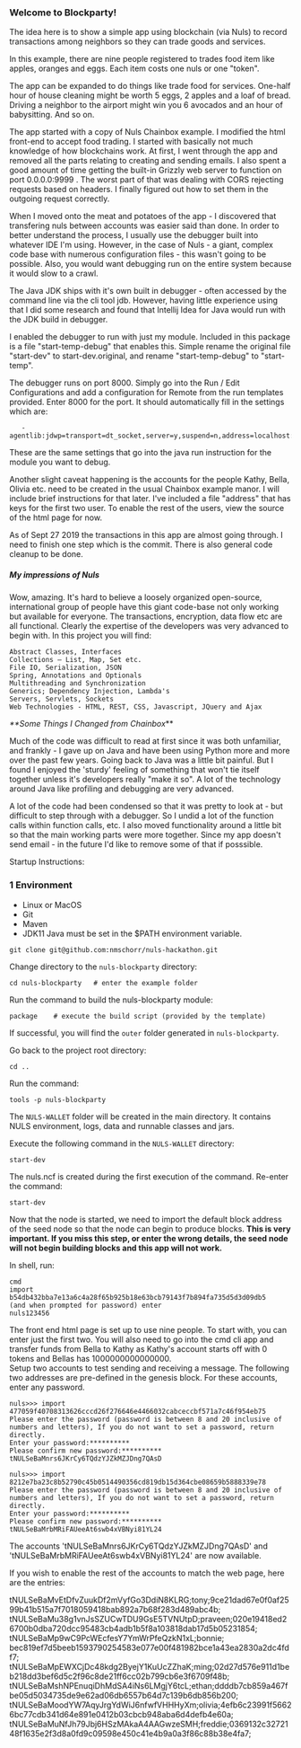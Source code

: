 ### Welcome to Blockparty!

The idea here is to show a simple app using blockchain (via Nuls) to record transactions among neighbors so they can trade goods and services.

In this example, there are nine people registered to trades food item like apples, oranges and eggs. Each item costs one nuls or one "token". 

The app can be expanded to do things like trade food for services. One-half hour of house cleaning might be worth 5 eggs, 2 apples and a loaf of bread.
Driving a neighbor to the airport might win you 6 avocados and an hour of babysitting.  And so on.

The app started with a copy of Nuls Chainbox example. I modified the html front-end to accept food trading. I started with basically not much knowledge of how blockchains work. At first, I went through the app and removed all the parts relating to creating and sending emails. I also spent a good amount of time getting the built-in Grizzly web server to function on port 0.0.0.0:9999 . The worst part of that was dealing with CORS rejecting requests based on headers.  I finally figured out how to set them in the outgoing request correctly. 

When I moved onto the meat and potatoes of the app - I discovered that transfering nuls between accounts was easier said than done. In order to better understand the process, I usually use the debugger built into whatever IDE I'm using. However, in the case of Nuls - a giant, complex code base with numerous configuration files - this wasn't going to be possible. Also, you would want debugging run on the entire system because it would slow to a crawl.

The Java JDK ships with it's own built in debugger - often accessed by the command line via the cli tool jdb. However, having little experience using that I did some research and found that Intellij Idea for Java would run with the JDK build in debugger.

I enabled the debugger to run with just my module. Included in this package is a file "start-temp-debug" that enables this. Simple rename the original file "start-dev" to start-dev.original, and rename "start-temp-debug" to "start-temp". 

The debugger runs on port 8000. Simply go into the Run / Edit Configurations and add a configuration for Remote from the run templates provided. Enter 8000 for the port. It should automatically fill in the settings which are:

       -agentlib:jdwp=transport=dt_socket,server=y,suspend=n,address=localhost:8000

These are the same settings that go into the java run instruction for the module you want to debug.

Another slight caveat happening is the accounts for the people Kathy, Bella, Olivia etc. need to be created in the usual Chainbox example manor.  I will include brief instructions for that later. I've included a file "address" that has keys for the first two user.  To enable the rest of the users, view the source of the html page for now.

As of Sept 27 2019 the transactions in this app are almost going through. I need to finish one step which is the commit.  There is also general code cleanup to be done.

##### My impressions of Nuls
Wow, amazing. It's hard to believe a loosely organized open-source, international group of people have this giant code-base not only working but available for everyone. The transactions, encryption, data flow etc are all functional. Clearly the expertise of the developers was very advanced to begin with. In this project you will find:

    Abstract Classes, Interfaces
    Collections – List, Map, Set etc.
    File IO, Serialization, JSON
    Spring, Annotations and Optionals
    Multithreading and Synchronization
    Generics; Dependency Injection, Lambda's
    Servers, Servlets, Sockets
    Web Technologies - HTML, REST, CSS, Javascript, JQuery and Ajax

_**Some Things I Changed from Chainbox_**

Much of the code was difficult to read at first since it was both unfamiliar, and frankly - I gave up on Java and have been using Python more and more over the past few years. Going back to Java was a little bit painful. But I found I enjoyed the 'sturdy' feeling of something that won't tie itself together unless it's developers really "make it so". A lot of the technology around Java like profiling and debugging are very advanced. 

A lot of the code had been condensed so that it was pretty to look at -  but difficult to step through with a debugger. So I undid a lot of the function calls within function calls, etc. I also moved functionality around a little bit so that the main working parts were more together. Since my app doesn't send email - in the future I'd like to remove some of that if posssible.

Startup Instructions:


### 1 Environment
- Linux or MacOS
- Git
- Maven
- JDK11
Java must be set in the $PATH environment variable.

```
git clone git@github.com:nmschorr/nuls-hackathon.git
```
Change directory to the `nuls-blockparty` directory:
```
cd nuls-blockparty   # enter the example folder
```
Run the command to build the nuls-blockparty module:

```
package    # execute the build script (provided by the template)
```

If successful, you will find the `outer` folder generated in `nuls-blockparty`.

Go back to the project root directory:

```
cd ..
```

Run the command:

```
tools -p nuls-blockparty
```

The `NULS-WALLET` folder will be created in the main directory. It contains NULS environment, logs, data and runnable classes and jars.

Execute the following command in the `NULS-WALLET` directory:

```
start-dev

```

The nuls.ncf is created during the first execution of the command. Re-enter the command:

```
start-dev
```

Now that the node is started, we need to import the default block address of the seed node so that the node can begin to produce blocks. **This is very important. If you miss this step, or enter the wrong details, the seed node will not begin building blocks and this app will not work.**

In shell, run:

```
cmd
import b54db432bba7e13a6c4a28f65b925b18e63bcb79143f7b894fa735d5d3d09db5
(and when prompted for password) enter
nuls123456
```

The front end html page is set up to use nine people. To start with, you can enter just the first two. You will also need to go into the cmd cli app and transfer funds from Bella to Kathy as Kathy's account starts off with 0 tokens and Bellas has 1000000000000000.  
Setup two accounts to test sending and receiving a message. The following two addresses are pre-defined in the genesis block.  For these accounts, enter any password.

```
nuls>>> import 477059f40708313626cccd26f276646e4466032cabceccbf571a7c46f954eb75
Please enter the password (password is between 8 and 20 inclusive of numbers and letters), If you do not want to set a password, return directly.
Enter your password:**********
Please confirm new password:**********
tNULSeBaMnrs6JKrCy6TQdzYJZkMZJDng7QAsD

nuls>>> import 8212e7ba23c8b52790c45b0514490356cd819db15d364cbe08659b5888339e78
Please enter the password (password is between 8 and 20 inclusive of numbers and letters), If you do not want to set a password, return directly.
Enter your password:**********
Please confirm new password:**********
tNULSeBaMrbMRiFAUeeAt6swb4xVBNyi81YL24
```
The accounts 'tNULSeBaMnrs6JKrCy6TQdzYJZkMZJDng7QAsD' and 'tNULSeBaMrbMRiFAUeeAt6swb4xVBNyi81YL24' are now available.

If you wish to enable the rest of the accounts to match the web page, here are the entries:

tNULSeBaMvEtDfvZuukDf2mVyfGo3DdiN8KLRG;tony;9ce21dad67e0f0af2599b41b515a7f7018059418bab892a7b68f283d489abc4b;
tNULSeBaMu38g1vnJsSZUCwTDU9GsE5TVNUtpD;praveen;020e19418ed26700b0dba720dcc95483cb4adb1b5f8a103818dab17d5b05231854;
tNULSeBaMp9wC9PcWEcfesY7YmWrPfeQzkN1xL;bonnie; bec819ef7d5beeb1593790254583e077e00f481982bce1a43ea2830a2dc4fdf7;
tNULSeBaMpEWXCjDc48kdg2ByejY1KuUcZZhaK;ming;02d27d576e911d1beb218dd3bef6d5c2f96c8de21ff6cc02b799cb6e3f6709f48b;
tNULSeBaMshNPEnuqiDhMdSA4iNs6LMgjY6tcL;ethan;ddddb7cb859a467fbe05d5034735de9e62ad06db6557b64d7c139b6db856b200;
tNULSeBaMoodYW7AqyJrgYdWiJ6nfwfVHHHyXm;olivia;4efb6c23991f56626bc77cdb341d64e891e0412b03cbcb948aba6d4defb4e60a;
tNULSeBaMuNfJh79Jbj6HSzMAkaA4AAGwzeSMH;freddie;0369132c3272148f1635e2f3d8a0fd9c09598e450c41e4b9a0a3f86c88b38e4fa7;
